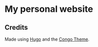# My personal website

## Credits

Made using [Hugo](https://gohugo.io/) and the [Congo Theme](https://github.com/jpanther/congo).